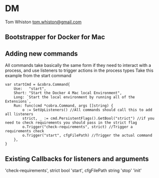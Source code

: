 # DM
Tom Whiston <tom.whiston@gmail.com>

## Bootstrapper for Docker for Mac

## Adding new commands

All commands take basically the same form if they need to interact with a process, and use listeners to trigger actions in the process types
Take this example from the start command

```
var startCmd = &cobra.Command{
	Use:   "start",
	Short: "Start the Docker 4 Mac local Environment",
	Long: `Start the local environment by running all of the Extensions`,
	Run: func(cmd *cobra.Command, args []string) {
		o := SetUpListeners() //All commands should call this to add all listeners
		strict, _ := cmd.PersistentFlags().GetBool("strict") //if you need to check requirements you should pass in the strict flag
		o.Trigger("check-requirements", strict) //Trigger a requirements check
		o.Trigger("start", cfgFilePath) //Trigger the actual command
	},
}
```

## Existing Callbacks for listeners and arguments

'check-requirements', strict bool
'start', cfgFilePath string
'stop'
'init'